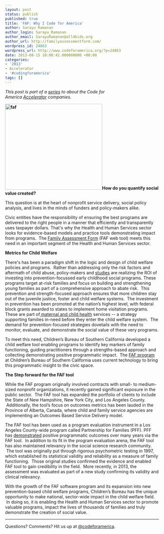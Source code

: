 ```yaml
---
layout: post
status: publish
published: true
title: 'FAF: Why I Code for America'
author: Sarayu Ramanan
author_login: Sarayu_Ramanan
author_email: SarayuRamanan@all4kids.org
author_url: http://familyassessmentform.com/
wordpress_id: 24863
wordpress_url: http://www.codeforamerica.org/?p=24863
date: 2013-08-15 10:00:42.000000000 +00:00
categories:
- '2013'
- Accelerator
- '#codingforamerica'
tags: []
---
```

<em>This post is part of a <a href="http://codeforamerica.org/category/accelerator">series</a> to about the Code for America <a href="http://codeforamerica.org/accelerator">Accelerator</a> companies.</em>
<p dir="ltr"><strong><a href="http://www.familyassessmentform.com/"><img class="alignleft size-full wp-image-24912" alt="faf" src="http://www.codeforamerica.org/wp-content/uploads/2013/08/faf.jpg" width="318" height="281" /></a>How do you quantify social value created?</strong></p>
<p dir="ltr">This question is at the heart of nonprofit service delivery, social policy analysis, and lives in the minds of funders and policy-makers alike.</p>
<p dir="ltr">Civic entities have the responsibility of ensuring the best programs are delivered to the right people in a manner that efficiently and transparently uses taxpayer dollars. That's why the Health and Human Services sector looks for evidence-based models and practice tools demonstrating impact from programs.  The <a href="http://www.familyassessmentform.com/">Family Assessment Form</a> (FAF web tool) meets this need in an important segment of the Health and Human Services sector.</p>
<strong>Metrics for Child Welfare </strong>

There's has been a paradigm shift in the logic and design of child welfare policies and programs.  Rather than addressing only the risk factors and aftermath of child abuse, policy-makers and <a href="http://www.minneapolisfed.org/publications_papers/pub_display.cfm?id=3832">studies</a> are realizing the ROI of investing into prevention-focussed early childhood social programs. These programs target at-risk families and focus on building and strengthening young families as part of a comprehensive approach to abate risk.  This prevention and strength-focused approach ensures that more children stay out of the juvenile justice, foster and child welfare systems.  The investment in prevention has been promoted at the nation’s highest level, with federal block grants awarded to states to implement home visitation programs. These are part of<a href="http://mchb.hrsa.gov/programs/homevisiting/index.html"> maternal and child health</a> services -- a strategy supporting families in-need before they enter the child welfare system.  The demand for prevention-focused strategies dovetails with the need to monitor, evaluate, and demonstrate the social value of these very programs.
<p dir="ltr">To meet this need, Children’s Bureau of Southern California developed a child welfare tool enabling programs to identify key markers of family functioning, guiding practitioners through a strengths-based approach and collecting demonstrating positive programmatic impact.  The <a href="http://www.familyassessmentform.com/">FAF program </a>at Children’s Bureau of Southern California uses current technology to bring this programmatic insight to the civic space.</p>
<p dir="ltr"><strong>The Step forward for the FAF tool </strong></p>
While the FAF program originally involved contracts with small- to medium-sized nonprofit organizations, it recently gained significant exposure in the public sector.  The FAF tool has expanded the portfolio of clients to include the State of New Hampshire, New York City, and Los Angeles County.  Additionally, the tool’s focus on outcomes metrics has been lauded in the Province of Alberta, Canada, where child and family service agencies are implementing an Outcomes Based Service Delivery model.

The FAF tool has been used as a program evaluation instrument in a Los Angeles County-wide program called Partnership for Families (PFF). PFF has <a href="http://www.first5la.org/files/PFF_USC_F5FinalReport_11302011.pdf">demonstrated</a> positive programmatic outcomes over many years via the FAF tool.  In addition to its fit in the program evaluation arena, the FAF tool has also maintained relevancy in the social science research community.  The tool was originally put through rigorous psychometric testing in 1997, which established its statistical validity and reliability as a measure of family functioning.  Those original studies confirmed the evidence and enabled FAF tool to gain credibility in the field.  More recently, in 2013, the assessment was evaluated as part of a new study confirming its validity and clinical relevancy.
<p dir="ltr">With the growth of the FAF software program and its expansion into new prevention-based child welfare programs, Children’s Bureau has the unique opportunity to make national, sector-wide impact in the child welfare field.  In doing so, it is enabling the Health and Human Services sector to promote valuable programs, impact the lives of thousands of families and truly demonstrate the creation of social value.</p>


<hr />

Questions? Comments? Hit us up at <a href="http://twitter.com/codeforamerica">@codeforamerica</a>.
